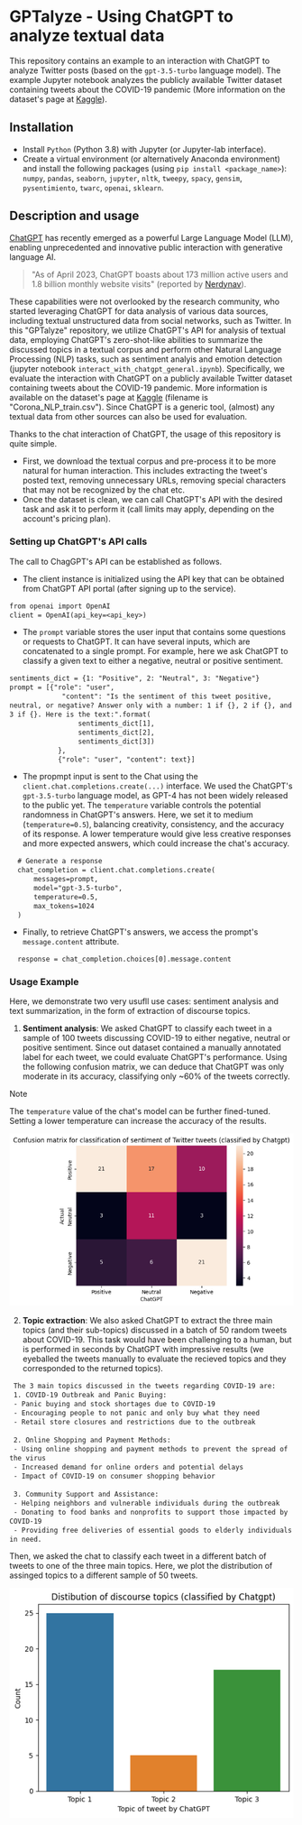 # **GPTalyze** - Using ChatGPT to analyze textual data

This repository contains an example to an interaction with ChatGPT to analyze Twitter posts (based on the ```gpt-3.5-turbo``` language model).
The example Jupyter notebook analyzes the publicly available Twitter dataset containing tweets about the COVID-19 pandemic (More information on the dataset's page at [Kaggle](https://www.kaggle.com/datasets/datatattle/covid-19-nlp-text-classification/)).

## Installation
- Install ```Python```  (Python 3.8) with Jupyter (or Jupyter-lab interface).
- Create a virtual environment (or alternatively Anaconda environment) and install the following packages (using ```pip install <package_name>```): ```numpy```, ```pandas```, ```seaborn```, ```jupyter```, ```nltk```, ```tweepy```, ```spacy```, ```gensim```, ```pysentimiento```, ```twarc```, ```openai```, ```sklearn```.

## Description and usage
[ChatGPT](https://chat.openai.com/) has recently emerged as a powerful Large Language Model (LLM), enabling unprecedented and innovative public interaction with generative language AI.
> "As of April 2023, ChatGPT boasts about 173 million active users and 1.8 billion monthly website visits" (reported by [Nerdynav](https://nerdynav.com/chatgpt-statistics/)).

These capabilities were not overlooked by the research community, who started leveraging ChatGPT for data analysis of various data sources, including textual unstructured data from social networks, such as Twitter.
In this "GPTalyze" repository, we utilize ChatGPT's API for analysis of textual data, employing ChatGPT's zero-shot-like abilities to summarize the discussed topics in a textual corpus and perform other Natural Language Processing (NLP) tasks, such as sentiment analyis and emotion detection (jupyter notebook ```interact_with_chatgpt_general.ipynb```).
Specifically, we evaluate the interaction with ChatGPT on a publicly available Twitter dataset containing tweets about the COVID-19 pandemic. More information is available on the dataset's page at [Kaggle](https://www.kaggle.com/datasets/datatattle/covid-19-nlp-text-classification/) (filename is "Corona_NLP_train.csv").
Since ChatGPT is a generic tool, (almost) any textual data from other sources can also be used for evaluation.

Thanks to the chat interaction of ChatGPT, the usage of this repository is quite simple.
- First, we download the textual corpus and pre-process it to be more natural for human interaction. This includes extracting the tweet's posted text, removing unnecessary URLs, removing special characters that may not be recognized by the chat etc.
- Once the dataset is clean, we can call ChatGPT's API with the desired task and ask it to perform it (call limits may apply, depending on the account's pricing plan).
  
### Setting up ChatGPT's API calls

  The call to ChagGPT's API can be established as follows.
  * The client instance is initialized using the API key that can be obtained from ChatGPT API portal (after signing up to the service).
  ```
  from openai import OpenAI
  client = OpenAI(api_key=<api_key>)
  ```
  * The `prompt` variable stores the user input that contains some questions or requests to ChatGPT. It can have several inputs, which are concatenated to a single prompt. For example, here we ask ChatGPT to classify a given text to either a negative, neutral or positive sentiment.
  ```
  sentiments_dict = {1: "Positive", 2: "Neutral", 3: "Negative"}
  prompt = [{"role": "user",
               "content": "Is the sentiment of this tweet positive, neutral, or negative? Answer only with a number: 1 if {}, 2 if {}, and 3 if {}. Here is the text:".format(
                   sentiments_dict[1],
                   sentiments_dict[2],
                   sentiments_dict[3])
              },
              {"role": "user", "content": text}]
   ```
  * The propmpt input is sent to the Chat using the `client.chat.completions.create(...)` interface. We used the ChatGPT's `gpt-3.5-turbo` language model, as GPT-4 has not been widely released to the public yet. The `temperature` variable controls the potential randomness in ChatGPT's answers. Here, we set it to medium (`temperature=0.5`), balancing creativity, consistency, and the accuracy of its response. A lower temperature would give less creative responses and more expected answers, which could increase the chat's accuracy.
  ``` 
    # Generate a response
    chat_completion = client.chat.completions.create(
        messages=prompt,
        model="gpt-3.5-turbo",
        temperature=0.5,
        max_tokens=1024
    )
  ```
  * Finally, to retrieve ChatGPT's answers, we access the prompt's `message.content` attribute.
  ```
    response = chat_completion.choices[0].message.content
  ```
  ### Usage Example

  Here, we demonstrate two very usufll use cases: sentiment analysis and text summarization, in the form of extraction of discourse topics.
  1. **Sentiment analysis**: We asked ChatGPT to classify each tweet in a sample of 100 tweets discussing COVID-19 to either negative, neutral or positive sentiment. Since out dataset contained a manually annotated label for each tweet, we could evaluate ChatGPT's performance. Using the following confusion matrix, we can deduce that ChatGPT was only moderate in its accuracy, classifying only ~60% of the tweets correctly.
  > [!NOTE]
  > The `temperature` value of the chat's model can be further fined-tuned. Setting a lower temperature can increase the accuracy of the results.

  ![Confusion matrix for classification of sentiment of Twitter tweets (classified by Chatgpt)](./Images/confusion_matrix_twitter_sentiment_analysis.png)

  2. **Topic extraction**: We also asked ChatGPT to extract the three main topics (and their sub-topics) discussed in a batch of 50 random tweets about COVID-19. This task would have been challenging to a human, but is performed in seconds by ChatGPT with impressive results (we eyeballed the tweets manually to evaluate the recieved topics and they corresponded to the returned topics).
   ```
    The 3 main topics discussed in the tweets regarding COVID-19 are:
    1. COVID-19 Outbreak and Panic Buying:
    - Panic buying and stock shortages due to COVID-19
    - Encouraging people to not panic and only buy what they need
    - Retail store closures and restrictions due to the outbreak
    
    2. Online Shopping and Payment Methods:
    - Using online shopping and payment methods to prevent the spread of the virus
    - Increased demand for online orders and potential delays
    - Impact of COVID-19 on consumer shopping behavior
    
    3. Community Support and Assistance:
    - Helping neighbors and vulnerable individuals during the outbreak
    - Donating to food banks and nonprofits to support those impacted by COVID-19
    - Providing free deliveries of essential goods to elderly individuals in need.
   ```
   Then, we asked the chat to classify each tweet in a different batch of tweets to one of the three main topics. Here, we plot the distribution of assinged topics to a different sample of 50 tweets.
     
   ![Distibution of discourse topics (classified by Chatgpt)](./Images/chatgpt_twitter_topic_extraction.png)

